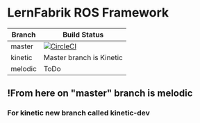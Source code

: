 # LernFabrik ROS Framework 

|Branch        | Build Status      |
|--------------|-------------------|
|master        |[![CircleCI](https://circleci.com/bb/iwt_lernfabrik/lernfabrik_ros_framework/tree/master.svg?style=svg)](https://circleci.com/bb/iwt_lernfabrik/lernfabrik_ros_framework/tree/master)|
|kinetic       | Master branch is Kinetic|
|melodic       | ToDo              |

## !From here on "master" branch is melodic
### For kinetic new branch called kinetic-dev